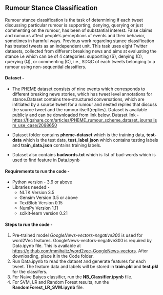 ## Rumour Stance Classification ##

Rumour stance classification is the task of determining if each tweet discussing particular rumour is supporting, denying, querying or
just commenting on the rumour, has been of substantial interest. False claims and rumours affect people’s perceptions of events and
their behavior, sometimes in harmful ways. Previous work regarding stance classification has treated tweets as an independent unit. This task uses eight Twitter datasets, collected from different breaking news and aims at evaluating the stance i.e which can be of 4 categories: supporting (S), denying (D), querying (Q), or commenting (C), i.e., SDQC of each tweets belonging to a rumour using non-sequential classifiers.

#### Dataset -

* The PHEME dataset consists of nine events which corresponds to different breaking news stories,
which has tweet level annotations for stance.Dataset contains tree-structured conversations, which are intitiated by a
source tweet for a rumour and nested replies that discuss the source tweet and the rumour itself(replies). Dataset is available publicly and can be downloaded from link below.
Dataset link - <https://figshare.com/articles/PHEME_rumour_scheme_dataset_journalism_use_case/2068650>

* Dataset folder contains **pheme-dataset** which is the training data, **test-data** which is the test data, **test_label.json** which contains testing labels and **train_data.json** contains training labels.

* Dataset also contains **badwords.txt** which is list of bad-words which is used to find feature in Data.ipynb

#### Requirements to run the code -
* Python version - 3.6 or above
* Libraries needed - 
  * NLTK Version 3.5
  * Gensim Version 3.5 or above
  * TextBlob Version 0.15
  * NumPy Version 1.11
  * scikit-learn version 0.21
  
 #### Steps to run the code -
 1. Pre-trained model *GoogleNews-vectors-negative300* is used for word2Vec features. GoogleNews-vectors-negative300 is required by Data.ipynb file. This is available at https://github.com/mmihaltz/word2vec-GoogleNews-vectors. After downloading, place it in the Code folder.
 2. Run Data.ipynb to read the dataset and generate features for each tweet. The feature data and labels will be stored in **train.pkl** and **test.pkl** for the classifers.
 3. For Naive Baiyes classifier, run the **NB_Classifier.ipynb** file.
 4. For SVM, LR and Random Forest results, run the **RandomForest_LR_SVM.ipynb** file.
